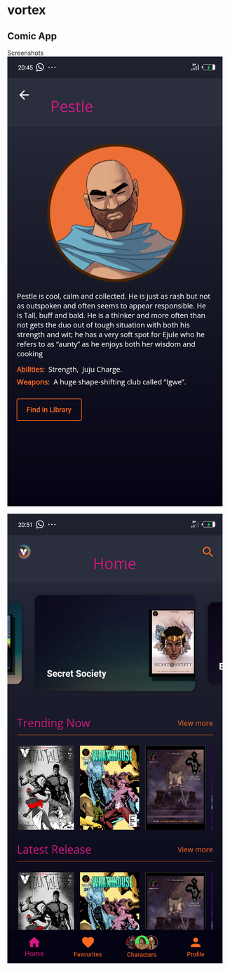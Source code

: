# vortex

## Comic App
Screenshots
![Pestle](https://raw.githubusercontent.com/Sdantevie/vortex/master/assets/images/pestle.png)

![Home](https://raw.githubusercontent.com/Sdantevie/vortex/master/assets/images/home.png)